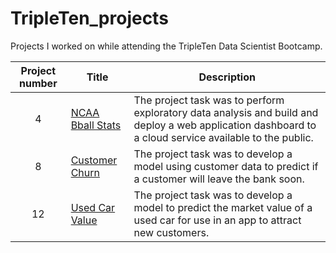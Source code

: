 # TripleTen_projects
Projects I worked on while attending the TripleTen Data Scientist Bootcamp.

| Project number | Title | Description |
| :-----------: | ----------- |----------- |
| 4 | [NCAA Bball Stats](https://github.com/laceymalarky/TripleTen_projects/tree/main/exploratory_analysis_bball)| The project task was to perform exploratory data analysis and build and deploy a web application dashboard to a cloud service available to the public. |
| 8 | [Customer Churn](https://github.com/laceymalarky/TripleTen_projects/tree/main/gradient_boosting_methods)| The project task was to develop a model using customer data to predict if a customer will leave the bank soon. |
| 12 | [Used Car Value](https://github.com/laceymalarky/TripleTen_projects/tree/main/supervised_learning_project)| The project task was to develop a model to predict the market value of a used car for use in an app to attract new customers. |
